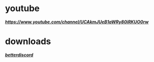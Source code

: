 youtube
=====================
***https://www.youtube.com/channel/UCAkmJUeB1aWRy80iRKUO0rw***

downloads
=====================
[***betterdiscord***](https://betterdiscord.net/home/)

